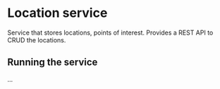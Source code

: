 # Location service

Service that stores locations, points of interest. Provides a REST API to CRUD the locations.

## Running the service

...